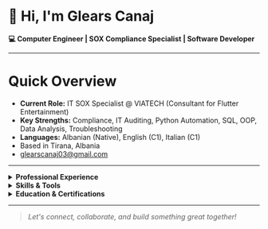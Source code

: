 # 👋 Hi, I'm Glears Canaj

**💻 Computer Engineer | SOX Compliance Specialist | Software Developer**

---

# Quick Overview

- **Current Role:** IT SOX Specialist @ VIATECH (Consultant for Flutter Entertainment)
- **Key Strengths:** Compliance, IT Auditing, Python Automation, SQL, OOP, Data Analysis, Troubleshooting
- **Languages:** Albanian (Native), English (C1), Italian (C1)
- Based in Tirana, Albania
- [glearscanaj03@gmail.com](mailto:glearscanaj03@gmail.com)

---

<details>
  <summary><b>Professional Experience</b></summary>

  - **IT SOX Specialist, VIATECH** *(Apr 2025–Present)*
    - Monitor SOX compliance for Flutter Entertainment
    - Automate Change Management Control checks with Python (↓70% execution time)
    - Analyze ITGC, SoD controls, mitigate conflicts
    - Remediate IT automated controls (ITAC), track testing
    - Collaborate with teams to enhance control effectiveness
    - Prepare detailed compliance reports

  - **IT Support Specialist (I & II Level), INNOVAWAY** *(Apr 2023–Apr 2025)*
    - Advanced support for complex HW/SW/network issues
    - Develop/maintain SQL queries for troubleshooting/reporting
    - Clear, professional user support

  - **Junior Software Developer, NET S.r.l** *(Jun 2022–Sep 2022)*
    - Developed web-based casino games (JS, PixiJS, HTML, CSS)
    - Participated in team meetings & feature development

</details>

<details>
  <summary><b>Skills & Tools</b></summary>

  - **Compliance & Auditing:** SOX, ITGC, SDLC
  - **Programming:** Python, JAVA, SQL, OOP
  - **Ops & Collaboration:** ServiceNow, Jira, Teamwork, Communication
  - **Other:** Data Analysis, Troubleshooting, Report Writing

</details>

<details>
  <summary><b>Education & Certifications</b></summary>

  - **European University of Tirana** *(Computer Engineering, Sep 2021–Sep 2022)*
  - **Riga Technical University** *(Erasmus+, 2024)*
  - **Certifications:**
    - Python Full Stack Web Development (SDA by Protik)
    - V.I.R.T.u.A.L for VR in Tourism (UBT Innovation Campus)
</details>

---

> *Let's connect, collaborate, and build something great together!*
